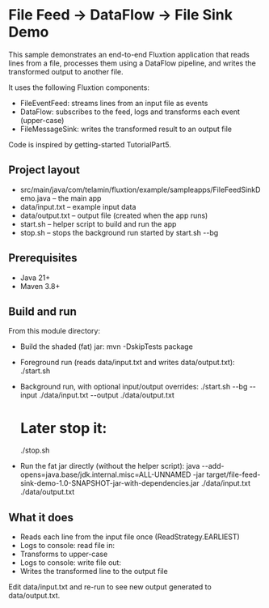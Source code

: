 # File Feed → DataFlow → File Sink Demo

This sample demonstrates an end-to-end Fluxtion application that reads lines from a file, processes them using a
DataFlow pipeline, and writes the transformed output to another file.

It uses the following Fluxtion components:

- FileEventFeed: streams lines from an input file as events
- DataFlow: subscribes to the feed, logs and transforms each event (upper-case)
- FileMessageSink: writes the transformed result to an output file

Code is inspired by getting-started TutorialPart5.

## Project layout

- src/main/java/com/telamin/fluxtion/example/sampleapps/FileFeedSinkDemo.java – the main app
- data/input.txt – example input data
- data/output.txt – output file (created when the app runs)
- start.sh – helper script to build and run the app
- stop.sh – stops the background run started by start.sh --bg

## Prerequisites

- Java 21+
- Maven 3.8+

## Build and run

From this module directory:

- Build the shaded (fat) jar:
  mvn -DskipTests package

- Foreground run (reads data/input.txt and writes data/output.txt):
  ./start.sh

- Background run, with optional input/output overrides:
  ./start.sh --bg --input ./data/input.txt --output ./data/output.txt
  # Later stop it:
  ./stop.sh

- Run the fat jar directly (without the helper script):
  java --add-opens=java.base/jdk.internal.misc=ALL-UNNAMED -jar target/file-feed-sink-demo-1.0-SNAPSHOT-jar-with-dependencies.jar ./data/input.txt ./data/output.txt

## What it does

- Reads each line from the input file once (ReadStrategy.EARLIEST)
- Logs to console: read file in:<line>
- Transforms to upper-case
- Logs to console: write file out:<TRANSFORMED>
- Writes the transformed line to the output file

Edit data/input.txt and re-run to see new output generated to data/output.txt.
